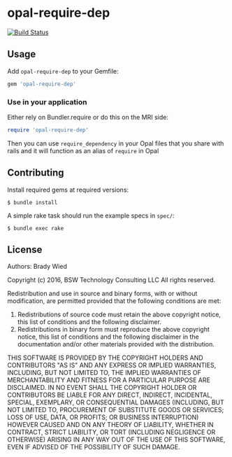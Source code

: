 # opal-require-dep

[![Build Status](http://img.shields.io/travis/wied03/opal-require-dep/master.svg?style=flat)](http://travis-ci.org/wied03/opal-require-dep)

## Usage

Add `opal-require-dep` to your Gemfile:

```ruby
gem 'opal-require-dep'
```

### Use in your application

Either rely on Bundler.require or do this on the MRI side:

```ruby
require 'opal-require-dep'
```

Then you can use `require_dependency` in your Opal files that you share with rails and it will function as an alias of
`require` in Opal

## Contributing

Install required gems at required versions:

    $ bundle install

A simple rake task should run the example specs in `spec/`:

    $ bundle exec rake

## License

Authors: Brady Wied

Copyright (c) 2016, BSW Technology Consulting LLC
All rights reserved.

Redistribution and use in source and binary forms, with or without modification, are permitted provided that the following conditions are met:

1. Redistributions of source code must retain the above copyright notice, this list of conditions and the following disclaimer.
2. Redistributions in binary form must reproduce the above copyright notice, this list of conditions and the following disclaimer in the documentation and/or other materials provided with the distribution.

THIS SOFTWARE IS PROVIDED BY THE COPYRIGHT HOLDERS AND CONTRIBUTORS "AS IS" AND ANY EXPRESS OR IMPLIED WARRANTIES, INCLUDING, BUT NOT LIMITED TO, THE IMPLIED WARRANTIES OF MERCHANTABILITY AND FITNESS FOR A PARTICULAR PURPOSE ARE DISCLAIMED. IN NO EVENT SHALL THE COPYRIGHT HOLDER OR CONTRIBUTORS BE LIABLE FOR ANY DIRECT, INDIRECT, INCIDENTAL, SPECIAL, EXEMPLARY, OR CONSEQUENTIAL DAMAGES (INCLUDING, BUT NOT LIMITED TO, PROCUREMENT OF SUBSTITUTE GOODS OR SERVICES; LOSS OF USE, DATA, OR PROFITS; OR BUSINESS INTERRUPTION) HOWEVER CAUSED AND ON ANY THEORY OF LIABILITY, WHETHER IN CONTRACT, STRICT LIABILITY, OR TORT (INCLUDING NEGLIGENCE OR OTHERWISE) ARISING IN ANY WAY OUT OF THE USE OF THIS SOFTWARE, EVEN IF ADVISED OF THE POSSIBILITY OF SUCH DAMAGE.

